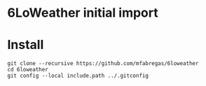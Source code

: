 # 6LoWeather initial import

# Install

````
git clone --recursive https://github.com/mfabregas/6loweather
cd 6loweather
git config --local include.path ../.gitconfig
````
